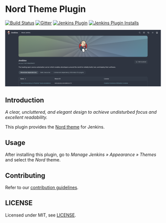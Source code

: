 # Nord Theme Plugin

[![Build Status](https://ci.jenkins.io/job/Plugins/job/nord-theme-plugin/job/main/badge/icon)](https://ci.jenkins.io/job/Plugins/job/nord-theme-plugin/job/main/)
[![Gitter](https://badges.gitter.im/jenkinsci/ux-sig.svg)](https://gitter.im/jenkinsci/ux-sig?utm_source=badge&utm_medium=badge&utm_campaign=pr-badge)
[![Jenkins Plugin](https://img.shields.io/jenkins/plugin/v/nord-theme.svg)](https://plugins.jenkins.io/nord-theme)
[![Jenkins Plugin Installs](https://img.shields.io/jenkins/plugin/i/nord-theme.svg?color=blue)](https://plugins.jenkins.io/nord-theme)

![preview.png](preview.png)

## Introduction

_A clear, uncluttered, and elegant design to achieve undisturbed focus and excellent readability._

This plugin provides the [Nord theme](https://www.nordtheme.com) for Jenkins.

## Usage

After installing this plugin, go to _Manage Jenkins » Appearance » Themes_ and select the _Nord_ theme.

## Contributing

Refer to our [contribution guidelines](https://github.com/jenkinsci/.github/blob/master/CONTRIBUTING.md).

## LICENSE

Licensed under MIT, see [LICENSE](LICENSE.md).
